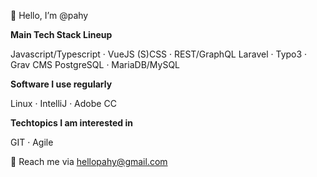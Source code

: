 👋 Hello, I’m @pahy

**Main Tech Stack Lineup**

Javascript/Typescript · VueJS
(S)CSS · REST/GraphQL
Laravel · Typo3 · Grav CMS
PostgreSQL · MariaDB/MySQL  


**Software I use regularly**

Linux · IntelliJ · Adobe CC


**Techtopics I am interested in**

GIT · Agile

📨 Reach me via hellopahy@gmail.com

<!-- 
- 👀 I’m interested in 
- 🌱 I’m currently learning 
- 💞️ I’m looking to collaborate on ...
- 
-->
<!---
pahy/pahy is a ✨ special ✨ repository because its `README.md` (this file) appears on your GitHub profile.
You can click the Preview link to take a look at your changes.
--->
